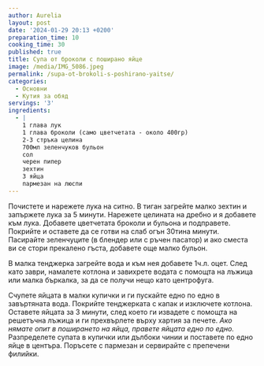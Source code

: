 ```yaml
---
author: Aurelia
layout: post
date: '2024-01-29 20:13 +0200'
preparation_time: 10
cooking_time: 30
published: true
title: Супа от броколи с поширано яйце
image: /media/IMG_5086.jpeg
permalink: /supa-ot-brokoli-s-poshirano-yaitse/
categories:
  - Основни
  - Кутия за обяд
servings: '3'
ingredients:
  - |
    1 глава лук
    1 глава броколи (само цветчетата - около 400гр)
    2-3 стръка целина
    700мл зеленчуков бульон
    сол
    черен пипер 
    зехтин
    3 яйца
    пармезан на люспи
---
```

Почистете и нарежете лука на ситно. В тиган загрейте малко зехтин и запържете лука за 5 минути. 
Нарежете целината на дребно и я добавете към лука. Добавете цветчетата броколи и бульона и подправете. Покрийте и оставете да се готви на слаб огън 30тина минути.
Пасирайте зеленчуците (в блендер или с ръчен пасатор) и ако сместа ви се стори прекалено гъста, добавете още малко бульон.

В малка тенджерка загрейте вода и към нея добавете 1ч.л. оцет. 
След като заври, намалете котлона и завихрете водата с помощта на лъжица или малка бъркалка, за да се получи нещо като центрофуга. 

Счупете яйцата в малки купички и ги пускайте едно по едно в завъртяната вода. 
Покрийте тенджерката с капак и изключете котлона. Оставете яйцата за 3 минути, след което ги извадете с помощта на решетъчна лъжица и ги прехвърлете върху хартия за печете.
_Ако нямате опит в поширането на яйца, правете яйцата едно по едно._
Разпределете супата в купички или дълбоки чинии и поставете по едно яйце в центъра. Поръсете с пармезан и сервирайте с препечени филийки.
